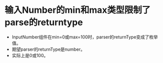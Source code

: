 # 输入Number的min和max类型限制了parse的returntype

- InputNumber组件在min=0或max=100时，parser的returnType变成了枚举值。
- 期望parser的returnType是number。
- 实际上是0或100。
